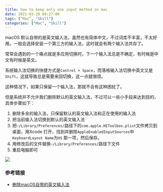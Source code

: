 ```yaml
---
title: how to keep only one input method on mac
date: 2021-03-20 09:27:00
tags: [“Mac”, "Skill"]
categories: ["Mac", "Skill"]
---
```


macOS 默认自带的是英文输入法，虽然也有简体中文，不过词库不丰富，不太好用。一般会选择安装一个第三方的输入法，这时就会有两个输入法共存了。

<!-- more -->

常常会遇到的一个痛点就是多应用切换时，下一个输入法总是不确定，有时候是中文有时候是英文。

系统输入法切换的快捷方式是`Control + Space`，而落格输入法切换中英文又是`Shift`，这就导致总是需要来回切换，这一点就很烦。

这种情况下，如果只保留一个输入法，那就不会有这种困扰了。

但是系统并不允许我们删除默认的英文输入法，不过可以一些小手段来达到目的，具体步骤如下：

1. 删除多余的输入法，只保留默认的英文输入法和正在使用的输入法
2. 把当前输入法切换到默认的英文输入法
3. 把`~/Library/Preferences/`路径下的`com.apple.HIToolbox.plist`文件拷贝到桌面，用Xcode 打开，找到并删除`AppleEnabledInputSources`中`KeyboardLayout Name`为`US` 那一项，然后保存。
4. 用修改后的文件替换`~/Library/Preferences/`路径下文件
5. 重启电脑即可

![](https://cdn.jsdelivr.net/gh/0xAiKang/CDN/blog/images/20210320090641.png)

### 参考链接
* [删除macOS自带的英文输入法](https://xdev.in/posts/remove-default-input-source/)